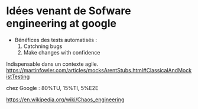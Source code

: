 # Idées venant de Sofware engineering at google

- Bénéfices des tests automatisés :
    1. Catchning bugs
    2. Make changes with confidence

Indispensable dans un contexte agile.
https://martinfowler.com/articles/mocksArentStubs.html#ClassicalAndMockistTesting

chez Google : 80%TU, 15%TI, 5%E2E

https://en.wikipedia.org/wiki/Chaos_engineering



